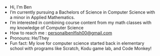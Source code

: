 - Hi, I’m Ben
-  I’m currently pursuing a Bachelors of Science in Computer Science with a minor in Applied Mathematics.
-  I’m interested in combining course content from my math classes with my knowledge of Computer Science
-  How to reach me : personalbenlfish00@gmail.com
-  Pronouns: He/They
-  Fun fact: My love for computer science started back in elementary school with programs like Scratch, Kodu game lab, and Code Monkey!

<!---
BenjaminFisher1/BenjaminFisher1 is a ✨ special ✨ repository because its `README.md` (this file) appears on your GitHub profile.
You can click the Preview link to take a look at your changes.
--->

